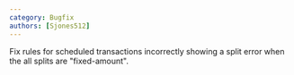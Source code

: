 ```yaml
---
category: Bugfix
authors: [Sjones512]
---
```


Fix rules for scheduled transactions incorrectly showing a split error when the all splits are "fixed-amount".
